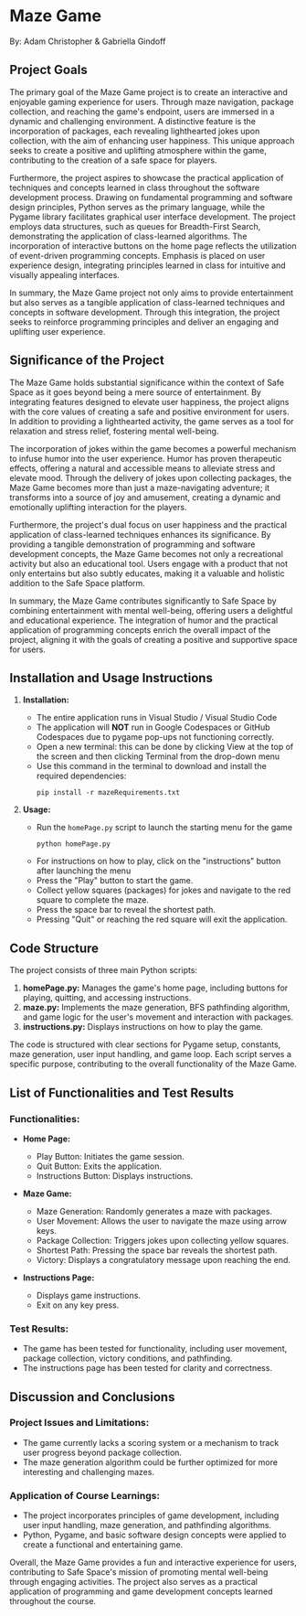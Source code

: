# Maze Game
By: Adam Christopher & Gabriella Gindoff

## Project Goals

The primary goal of the Maze Game project is to create an interactive and enjoyable gaming experience for users. Through maze navigation, package collection, and reaching the game's endpoint, users are immersed in a dynamic and challenging environment. A distinctive feature is the incorporation of packages, each revealing lighthearted jokes upon collection, with the aim of enhancing user happiness. This unique approach seeks to create a positive and uplifting atmosphere within the game, contributing to the creation of a safe space for players.

Furthermore, the project aspires to showcase the practical application of techniques and concepts learned in class throughout the software development process. Drawing on fundamental programming and software design principles, Python serves as the primary language, while the Pygame library facilitates graphical user interface development. The project employs data structures, such as queues for Breadth-First Search, demonstrating the application of class-learned algorithms. The incorporation of interactive buttons on the home page reflects the utilization of event-driven programming concepts. Emphasis is placed on user experience design, integrating principles learned in class for intuitive and visually appealing interfaces.

In summary, the Maze Game project not only aims to provide entertainment but also serves as a tangible application of class-learned techniques and concepts in software development. Through this integration, the project seeks to reinforce programming principles and deliver an engaging and uplifting user experience.




## Significance of the Project

The Maze Game holds substantial significance within the context of Safe Space as it goes beyond being a mere source of entertainment. By integrating features designed to elevate user happiness, the project aligns with the core values of creating a safe and positive environment for users. In addition to providing a lighthearted activity, the game serves as a tool for relaxation and stress relief, fostering mental well-being.

The incorporation of jokes within the game becomes a powerful mechanism to infuse humor into the user experience. Humor has proven therapeutic effects, offering a natural and accessible means to alleviate stress and elevate mood. Through the delivery of jokes upon collecting packages, the Maze Game becomes more than just a maze-navigating adventure; it transforms into a source of joy and amusement, creating a dynamic and emotionally uplifting interaction for the players.

Furthermore, the project's dual focus on user happiness and the practical application of class-learned techniques enhances its significance. By providing a tangible demonstration of programming and software development concepts, the Maze Game becomes not only a recreational activity but also an educational tool. Users engage with a product that not only entertains but also subtly educates, making it a valuable and holistic addition to the Safe Space platform.

In summary, the Maze Game contributes significantly to Safe Space by combining entertainment with mental well-being, offering users a delightful and educational experience. The integration of humor and the practical application of programming concepts enrich the overall impact of the project, aligning it with the goals of creating a positive and supportive space for users.




## Installation and Usage Instructions
1. **Installation:**
   - The entire application runs in Visual Studio / Visual Studio Code
   - The application will **NOT** run in Google Codespaces or GitHub Codespaces due to pygame pop-ups not functioning correctly.
   - Open a new terminal: this can be done by clicking View at the top of the screen and then clicking Terminal from the drop-down menu
   - Use this command in the terminal to download and install the required dependencies:
     ```
     pip install -r mazeRequirements.txt
     ```

3. **Usage:**
   - Run the `homePage.py` script to launch the starting menu for the game
      ```
      python homePage.py
      ```
   - For instructions on how to play, click on the "instructions" button after launching the menu
   - Press the "Play" button to start the game.
   - Collect yellow squares (packages) for jokes and navigate to the red square to complete the maze.
   - Press the space bar to reveal the shortest path.
   - Pressing "Quit" or reaching the red square will exit the application.

## Code Structure
The project consists of three main Python scripts:
1. **homePage.py:** Manages the game's home page, including buttons for playing, quitting, and accessing instructions.
2. **maze.py:** Implements the maze generation, BFS pathfinding algorithm, and game logic for the user's movement and interaction with packages.
3. **instructions.py:** Displays instructions on how to play the game.

The code is structured with clear sections for Pygame setup, constants, maze generation, user input handling, and game loop. Each script serves a specific purpose, contributing to the overall functionality of the Maze Game.

## List of Functionalities and Test Results
### Functionalities:
- **Home Page:**
  - Play Button: Initiates the game session.
  - Quit Button: Exits the application.
  - Instructions Button: Displays instructions.

- **Maze Game:**
  - Maze Generation: Randomly generates a maze with packages.
  - User Movement: Allows the user to navigate the maze using arrow keys.
  - Package Collection: Triggers jokes upon collecting yellow squares.
  - Shortest Path: Pressing the space bar reveals the shortest path.
  - Victory: Displays a congratulatory message upon reaching the end.

- **Instructions Page:**
  - Displays game instructions.
  - Exit on any key press.

### Test Results:
- The game has been tested for functionality, including user movement, package collection, victory conditions, and pathfinding.
- The instructions page has been tested for clarity and correctness.

## Discussion and Conclusions
### Project Issues and Limitations:
- The game currently lacks a scoring system or a mechanism to track user progress beyond package collection.
- The maze generation algorithm could be further optimized for more interesting and challenging mazes.

### Application of Course Learnings:
- The project incorporates principles of game development, including user input handling, maze generation, and pathfinding algorithms.
- Python, Pygame, and basic software design concepts were applied to create a functional and entertaining game.

Overall, the Maze Game provides a fun and interactive experience for users, contributing to Safe Space's mission of promoting mental well-being through engaging activities. The project also serves as a practical application of programming and game development concepts learned throughout the course.
